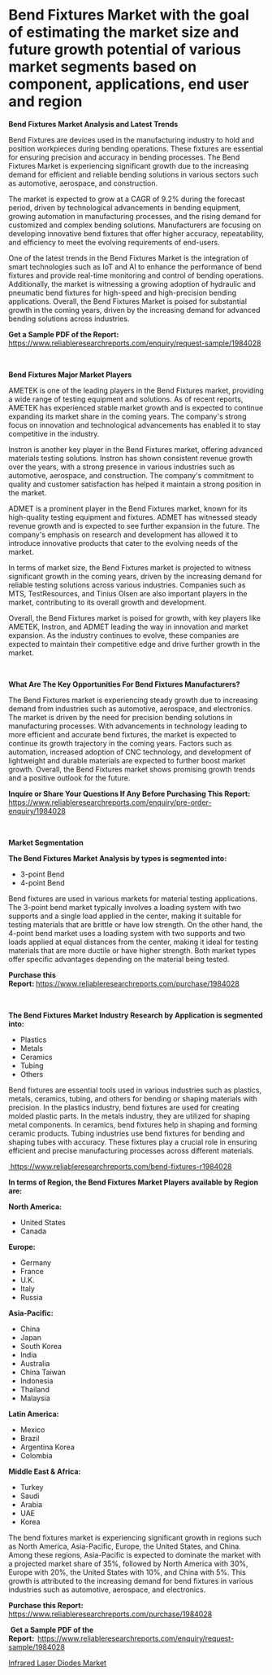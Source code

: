 <p><h1>Bend Fixtures Market with the goal of estimating the market size and future growth potential of various market segments based on component, applications, end user and region</h1></p><p><strong>Bend Fixtures Market Analysis and Latest Trends</strong></p>
<p><p>Bend Fixtures are devices used in the manufacturing industry to hold and position workpieces during bending operations. These fixtures are essential for ensuring precision and accuracy in bending processes. The Bend Fixtures Market is experiencing significant growth due to the increasing demand for efficient and reliable bending solutions in various sectors such as automotive, aerospace, and construction.</p><p>The market is expected to grow at a CAGR of 9.2% during the forecast period, driven by technological advancements in bending equipment, growing automation in manufacturing processes, and the rising demand for customized and complex bending solutions. Manufacturers are focusing on developing innovative bend fixtures that offer higher accuracy, repeatability, and efficiency to meet the evolving requirements of end-users.</p><p>One of the latest trends in the Bend Fixtures Market is the integration of smart technologies such as IoT and AI to enhance the performance of bend fixtures and provide real-time monitoring and control of bending operations. Additionally, the market is witnessing a growing adoption of hydraulic and pneumatic bend fixtures for high-speed and high-precision bending applications. Overall, the Bend Fixtures Market is poised for substantial growth in the coming years, driven by the increasing demand for advanced bending solutions across industries.</p></p>
<p><strong>Get a Sample PDF of the Report:&nbsp;</strong> <a href="https://www.reliableresearchreports.com/enquiry/request-sample/1984028">https://www.reliableresearchreports.com/enquiry/request-sample/1984028</a></p>
<p>&nbsp;</p>
<p><strong>Bend Fixtures Major Market Players</strong></p>
<p><p>AMETEK is one of the leading players in the Bend Fixtures market, providing a wide range of testing equipment and solutions. As of recent reports, AMETEK has experienced stable market growth and is expected to continue expanding its market share in the coming years. The company's strong focus on innovation and technological advancements has enabled it to stay competitive in the industry.</p><p>Instron is another key player in the Bend Fixtures market, offering advanced materials testing solutions. Instron has shown consistent revenue growth over the years, with a strong presence in various industries such as automotive, aerospace, and construction. The company's commitment to quality and customer satisfaction has helped it maintain a strong position in the market.</p><p>ADMET is a prominent player in the Bend Fixtures market, known for its high-quality testing equipment and fixtures. ADMET has witnessed steady revenue growth and is expected to see further expansion in the future. The company's emphasis on research and development has allowed it to introduce innovative products that cater to the evolving needs of the market.</p><p>In terms of market size, the Bend Fixtures market is projected to witness significant growth in the coming years, driven by the increasing demand for reliable testing solutions across various industries. Companies such as MTS, TestResources, and Tinius Olsen are also important players in the market, contributing to its overall growth and development.</p><p>Overall, the Bend Fixtures market is poised for growth, with key players like AMETEK, Instron, and ADMET leading the way in innovation and market expansion. As the industry continues to evolve, these companies are expected to maintain their competitive edge and drive further growth in the market.</p></p>
<p>&nbsp;</p>
<p><strong>What Are The Key Opportunities For Bend Fixtures Manufacturers?</strong></p>
<p><p>The Bend Fixtures market is experiencing steady growth due to increasing demand from industries such as automotive, aerospace, and electronics. The market is driven by the need for precision bending solutions in manufacturing processes. With advancements in technology leading to more efficient and accurate bend fixtures, the market is expected to continue its growth trajectory in the coming years. Factors such as automation, increased adoption of CNC technology, and development of lightweight and durable materials are expected to further boost market growth. Overall, the Bend Fixtures market shows promising growth trends and a positive outlook for the future.</p></p>
<p><strong>Inquire or Share Your Questions If Any Before Purchasing This Report:</strong> <a href="https://www.reliableresearchreports.com/enquiry/pre-order-enquiry/1984028">https://www.reliableresearchreports.com/enquiry/pre-order-enquiry/1984028</a></p>
<p>&nbsp;</p>
<p><strong>Market Segmentation</strong></p>
<p><strong>The Bend Fixtures Market Analysis by types is segmented into:</strong></p>
<p><ul><li>3-point Bend</li><li>4-point Bend</li></ul></p>
<p><p>Bend fixtures are used in various markets for material testing applications. The 3-point bend market typically involves a loading system with two supports and a single load applied in the center, making it suitable for testing materials that are brittle or have low strength. On the other hand, the 4-point bend market uses a loading system with two supports and two loads applied at equal distances from the center, making it ideal for testing materials that are more ductile or have higher strength. Both market types offer specific advantages depending on the material being tested.</p></p>
<p><strong>Purchase this Report:&nbsp;</strong><a href="https://www.reliableresearchreports.com/purchase/1984028">https://www.reliableresearchreports.com/purchase/1984028</a></p>
<p>&nbsp;</p>
<p><strong>The Bend Fixtures Market Industry Research by Application is segmented into:</strong></p>
<p><ul><li>Plastics</li><li>Metals</li><li>Ceramics</li><li>Tubing</li><li>Others</li></ul></p>
<p><p>Bend fixtures are essential tools used in various industries such as plastics, metals, ceramics, tubing, and others for bending or shaping materials with precision. In the plastics industry, bend fixtures are used for creating molded plastic parts. In the metals industry, they are utilized for shaping metal components. In ceramics, bend fixtures help in shaping and forming ceramic products. Tubing industries use bend fixtures for bending and shaping tubes with accuracy. These fixtures play a crucial role in ensuring efficient and precise manufacturing processes across different materials.</p></p>
<p><a href="https://www.reliableresearchreports.com/bend-fixtures-r1984028">&nbsp;https://www.reliableresearchreports.com/bend-fixtures-r1984028</a></p>
<p><strong>In terms of Region, the Bend Fixtures Market Players available by Region are:</strong></p>
<p>
    <p> <strong> North America: </strong>
        <ul>
            <li>United States</li>
            <li>Canada</li>
        </ul>
        </p> 
    <p> <strong> Europe: </strong>
        <ul>
            <li>Germany</li>
            <li>France</li>
            <li>U.K.</li>
            <li>Italy</li>
            <li>Russia</li>
        </ul>
        </p> 
    <p> <strong> Asia-Pacific: </strong>
        <ul>
            <li>China</li>
            <li>Japan</li>
            <li>South Korea</li>
            <li>India</li>
            <li>Australia</li>
            <li>China Taiwan</li>
            <li>Indonesia</li>
            <li>Thailand</li>
            <li>Malaysia</li>
        </ul>
        </p> 
    <p> <strong> Latin America: </strong>
        <ul>
            <li>Mexico</li>
            <li>Brazil</li>
            <li>Argentina Korea</li>
            <li>Colombia</li>
        </ul>
        </p> 
    <p> <strong> Middle East & Africa: </strong>
        <ul>
            <li>Turkey</li>
            <li>Saudi</li>
            <li>Arabia</li>
            <li>UAE</li>
            <li>Korea</li>
        </ul>
    </p>
    </p>
<p><p>The bend fixtures market is experiencing significant growth in regions such as North America, Asia-Pacific, Europe, the United States, and China. Among these regions, Asia-Pacific is expected to dominate the market with a projected market share of 35%, followed by North America with 30%, Europe with 20%, the United States with 10%, and China with 5%. This growth is attributed to the increasing demand for bend fixtures in various industries such as automotive, aerospace, and electronics.</p></p>
<p><strong>Purchase this Report: </strong><a href="https://www.reliableresearchreports.com/purchase/1984028">https://www.reliableresearchreports.com/purchase/1984028</a></p>
<p>&nbsp;<strong>Get a Sample PDF of the Report:&nbsp;&nbsp;</strong><a href="https://www.reliableresearchreports.com/enquiry/request-sample/1984028">https://www.reliableresearchreports.com/enquiry/request-sample/1984028</a></p>
<p><strong></strong></p>
<p><p><a href="https://silk-columnist-571.notion.site/Infrared-Laser-Diodes-Market-Insights-into-Market-CAGR-Market-Trends-and-Growth-Strategies-07853eaf459f4e6a9723f630b114858a">Infrared Laser Diodes Market</a></p></p>